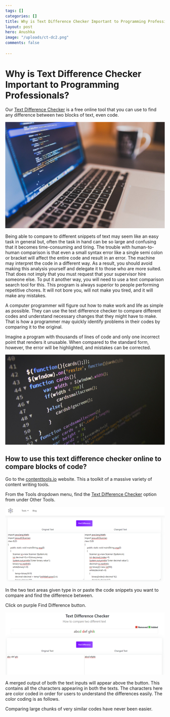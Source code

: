 ```yaml
---
tags: []
categories: []
title: Why is Text Difference Checker Important to Programming Professionals?
layout: post
hero: Anushka
image: "/uploads/ct-dc2.png"
comments: false

---
```

# Why is Text Difference Checker Important to Programming Professionals?

Our [Text Difference Checker](https://contenttool.io/text-difference-checker) is a free online tool that you can use to find any difference between two blocks of text, even code.

![](/uploads/coding-gdaa7b439d_1280.jpg)

Being able to compare to different snippets of text may seem like an easy task in general but, often the task in hand can be so large and confusing that it becomes time-consuming and tiring. The trouble with human-to-human comparison is that even a small syntax error like a single semi colon or bracket will affect the entire code and result in an error. The machine may interpret the code in a different way. As a result, you should avoid making this analysis yourself and delegate it to those who are more suited. That does not imply that you must request that your supervisor hire someone else. To put it another way, you will need to use a text comparison search tool for this. This program is always superior to people performing repetitive chores. It will not bore you, will not make you tired, and it will make any mistakes.

A computer programmer will figure out how to make work and life as simple as possible. They can use the text difference checker to compare different codes and understand necessary changes that they might have to make. That is how a programmer may quickly identify problems in their codes by comparing it to the original.

Imagine a program with thousands of lines of code and only one incorrect point that renders it unusable. When compared to the standard form, however, the error will be highlighted, and mistakes can be corrected.

![](/uploads/code-g578a7c1c4_1920.jpg)

## How to use this text difference checker online to compare blocks of code?

Go to the [contenttools.io](https://contenttool.io/) website. This a toolkit of a massive variety of content writing tools.

From the Tools dropdown menu, find the [Text Difference Checker](https://contenttool.io/text-difference-checker) option from under Other Tools.

![](/uploads/screenshot-289.png)

In the two text areas given type in or paste the code snippets you want to compare and find the difference between.

Click on purple Find Difference button.

![](/uploads/screenshot-294.png)

A merged output of both the text inputs will appear above the button. This contains all the characters appearing in both the texts. The characters here are color coded in order for users to understand the differences easily. The color coding is as follows.

Comparing large chunks of very similar codes have never been easier.